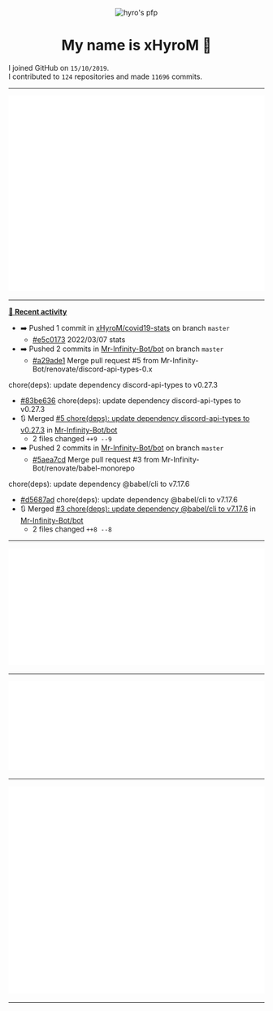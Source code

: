 <p align="center">
    <img src="https://avatars.githubusercontent.com/u/56601352" width="192" alt="hyro's pfp" />
    <h1 align="center">My name is xHyroM 👋</h1>
</p>

I joined GitHub on `15/10/2019`.  
I contributed to `124` repositories and made `11696` commits.  

___

<img src="https://github.com/xHyroM/xHyroM/blob/master/.cache/base.svg">

___

**[📰 Recent activity](https://github.com/xHyroM)**
* ➡️ Pushed 1 commit in [xHyroM/covid19-stats](https://github.com/xHyroM/covid19-stats) on branch `master`
  * [#e5c0173](https://github.com/xHyroM/covid19-stats/commit/e5c0173) 2022/03/07 stats
* ➡️ Pushed 2 commits in [Mr-Infinity-Bot/bot](https://github.com/Mr-Infinity-Bot/bot) on branch `master`
  * [#a29ade1](https://github.com/Mr-Infinity-Bot/bot/commit/a29ade1) Merge pull request #5 from Mr-Infinity-Bot/renovate/discord-api-types-0.x

chore(deps): update dependency discord-api-types to v0.27.3
  * [#83be636](https://github.com/Mr-Infinity-Bot/bot/commit/83be636) chore(deps): update dependency discord-api-types to v0.27.3
* 🔃 Merged [#5 chore(deps): update dependency discord-api-types to v0.27.3](https://github.com/Mr-Infinity-Bot/bot/pull/5) in [Mr-Infinity-Bot/bot](https://github.com/Mr-Infinity-Bot/bot)
  * 2 files changed `++9 --9`
* ➡️ Pushed 2 commits in [Mr-Infinity-Bot/bot](https://github.com/Mr-Infinity-Bot/bot) on branch `master`
  * [#5aea7cd](https://github.com/Mr-Infinity-Bot/bot/commit/5aea7cd) Merge pull request #3 from Mr-Infinity-Bot/renovate/babel-monorepo

chore(deps): update dependency @babel/cli to v7.17.6
  * [#d5687ad](https://github.com/Mr-Infinity-Bot/bot/commit/d5687ad) chore(deps): update dependency @babel/cli to v7.17.6
* 🔃 Merged [#3 chore(deps): update dependency @babel/cli to v7.17.6](https://github.com/Mr-Infinity-Bot/bot/pull/3) in [Mr-Infinity-Bot/bot](https://github.com/Mr-Infinity-Bot/bot)
  * 2 files changed `++8 --8`


___

<img src="https://github.com/xHyroM/xHyroM/blob/master/.cache/isocalendar.svg">

___

<img src="https://github.com/xHyroM/xHyroM/blob/master/.cache/languages.svg">

___

<img src="https://github.com/xHyroM/xHyroM/blob/master/.cache/achievements.svg">

___